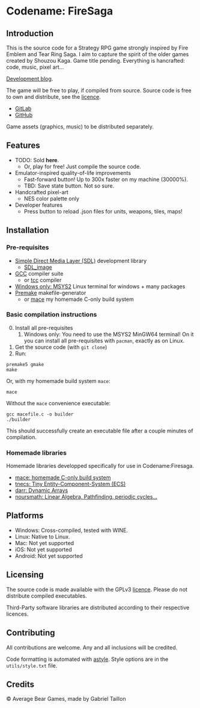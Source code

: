 # Codename: FireSaga

## Introduction
This is the source code for a Strategy RPG game strongly inspired by Fire Emblem and Tear Ring Saga.
I aim to capture the spirit of the older games created by Shouzou Kaga.
Game title pending.
Everything is hancrafted: code, music, pixel art...

[Development blog](https://averagebear.game.blog/).

The game will be free to play, if compiled from source.
Source code is free to own and distribute, see the [licence](https://gitlab.com/Gabinou/firesagamaker/-/blob/master/LICENCE_SRC.md).

- [GitLab](https://gitlab.com/Gabinou/firesagamaker) 
- [GitHub](https://github.com/Gabinou/Codename_FireSaga) 

Game assets (graphics, music) to be distributed separately.

<!-- The game is available for sale at... -->

## Features
- TODO: Sold **here**.
	- Or, play for free! Just compile the source code.
- Emulator-inspired quality-of-life improvements
	- Fast-forward button! Up to 300x faster on my machine (30000%).
	- TBD: Save state button. Not so sure.
- Handcrafted pixel-art
	- NES color palette only
- Developer features
	- Press button to reload .json files for units, weapons, tiles, maps! 

## Installation

### Pre-requisites
- [Simple Direct Media Layer (SDL)](https://www.libsdl.org/download-2.0.php) development library
	- [SDL_image](https://github.com/libsdl-org/SDL_image)
- [GCC](https://gcc.gnu.org/install/binaries.html) compiler suite
	- or [tcc](https://repo.or.cz/w/tinycc.git) compiler
- [Windows only: MSYS2](https://www.msys2.org/) Linux terminal for windows + many packages
- [Premake](https://premake.github.io/) makefile-generator
	- or [mace](https://github.com/Gabinou/mace) my homemade C-only build system


### Basic compilation instructions
0. Install all pre-requisites
	1. Windows only: You need to use the MSYS2 MinGW64 terminal! On it you can install all pre-requisites with `pacman`, exactly as on Linux.
1. Get the source code (with `git clone`)
2. Run:
```
premake5 gmake
make
```

Or, with my homemade build system `mace`:
```
mace
```
Without the `mace` convenience executable:
```
gcc macefile.c -o builder
./builder
```

This should successfully create an executable file after a couple minutes of compilation.

### Homemade libraries 
Homemade libraries developped specifically for use in Codename:Firesaga. 

- [mace: homemade C-only build system](https://github.com/Gabinou/mace)
- [tnecs: Tiny Entity-Component-System (ECS)](https://gitlab.com/Gabinou/tnecs)
- [darr: Dynamic Arrays](https://gitlab.com/Gabinou/darr)
- [noursmath: Linear Algebra, Pathfinding, periodic cycles...](https://gitlab.com/Gabinou/noursmath)

## Platforms
- Windows:
	Cross-compiled, tested with WINE.
- Linux:
	Native to Linux.
- Mac:
	Not yet supported
- iOS:
	Not yet supported
- Android:
	Not yet supported

## Licensing
The source code is made available with the GPLv3 [licence](https://gitlab.com/Gabinou/firesagamaker/-/blob/master/LICENCE_SRC.md).
Please do not distribute compiled executables.

Third-Party software libraries are distributed according to their respective licences.

## Contributing
All contributions are welcome. 
Any and all inclusions will be credited.

Code formatting is automated with [astyle](http://astyle.sourceforge.net/). 
Style options are in the `utils/style.txt` file.

## Credits
:copyright: Average Bear Games, made by Gabriel Taillon